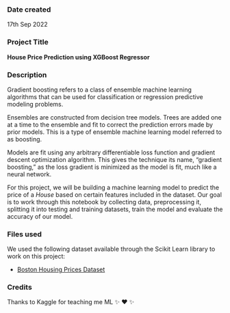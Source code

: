### Date created
17th Sep 2022

### Project Title
**House Price Prediction using XGBoost Regressor**

### Description
Gradient boosting refers to a class of ensemble machine learning algorithms that can be used for classification or regression predictive modeling problems.

Ensembles are constructed from decision tree models. Trees are added one at a time to the ensemble and fit to correct the prediction errors made by prior models. This is a type of ensemble machine learning model referred to as boosting.

Models are fit using any arbitrary differentiable loss function and gradient descent optimization algorithm. This gives the technique its name, “gradient boosting,” as the loss gradient is minimized as the model is fit, much like a neural network.

For this project, we will be building a machine learning model to predict the price of a *House* based on certain features included in the dataset. Our goal is to work through this notebook by collecting data, preprocessing it, splitting it into testing and training datasets, train the model and evaluate the accuracy of our model.

### Files used
We used the following dataset available through the Scikit Learn library to work on this project:

* [Boston Housing Prices Dataset](https://scikit-learn.org/stable/modules/generated/sklearn.datasets.load_boston.html)

### Credits
Thanks to Kaggle for teaching me ML :sparkles: :heart: :sparkles:
